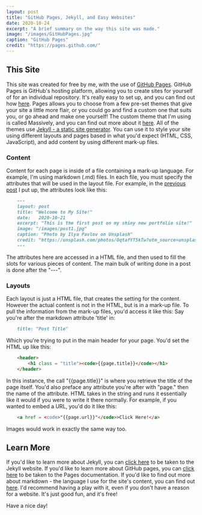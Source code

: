 ```yaml
---
layout: post
title: "GitHub Pages, Jekyll, and Easy Websites"
date: 2020-10-24
excerpt: "A brief summary on the way this site was made."
image: "/images/GitHubPages.jpg"
caption: "GitHub Pages"
credit: "https://pages.github.com/"
---
```


## This Site
This site was created for free by me, with the use of [GitHub Pages](https://pages.github.com/). GitHub Pages is GitHub's hosting platform, allowing you to create sites for yourself of for an individual repository. It's really easy to set up, and you can find out how [here](https://docs.github.com/en/free-pro-team@latest/github/working-with-github-pages). Pages allows you to choose from a few pre-set themes that give your site a little more flair, or you could go and find a custom one that suits you, or go ahead and make one yourself! The custom theme that I'm using is called Massively, and you can find out more about it [here](https://github.com/jekyllup/jekyll-theme-massively). All of the themes use [Jekyll - a static site generator](https://jekyllrb.com/). You can use it to style your site using different layouts and pages based in what you'd expect (HTML, CSS, JavaScript), and add content by using different mark-up files. 

### Content
Content for each page is inside of a file containing a mark-up language. For example, I'm using markdown (.md) files. In each file, you must specify the attributes that will be used in the layout file. For example, in the [previous post](https://cameron-leech-thomson.github.io/blog/welcome-to-my-site/) I put up, the attributes look like this:
```markdown
    ---
    layout: post
    title: "Welcome to My Site!"
    date:   2020-10-21
    excerpt: "This is the first post on my shiny new portfolio site!"
    image: "/images/post1.jpg"
    caption: "Photo by Ilya Pavlov on Unsplash"
    credit: "https://unsplash.com/photos/OqtafYT5kTw?utm_source=unsplash&utm_medium=referral&utm_content=creditShareLink"
    ---
```
The attributes here are accessed in a HTML file, and then used to fill the slots for various pieces of content. The main bulk of writing done in a post is done after the "---".

### Layouts
Each layout is just a HTML file, that creates the setting for the content. However the actual content is not in the HTML, but is in a mark-up file. To pull the information from the mark-up files, you'd access it like this:
Say you're after the markdown attribute 'title' in:
```markdown
    title: "Post Title"
```
Which you're trying to put in the main header for your page. You'd set the HTML up like this:
```html
    <header>
        <h1 class = "title"><code>{{page.title}}</code></h1>
    </header>
```
In this instance, the call "{{page.title}}" is where you retrieve the title of the page itself. You'd also preface any attribute you're after with "page." then the name of the attribute. HTML takes in the string and runs it essentially like it would if you were to write it there normally. For example, if you wanted to embed a URL, you'd do it like this:
```html
    <a href = <code>"{{page.url}}"</code>>Click Here!</a>
```
Images would work in exactly the same way too.

## Learn More
If you'd like to learn more about Jekyll, you can [click here](https://jekyllrb.com/) to be taken to the Jekyll website. If you'd like to learn more about GitHub pages, you can [click here](https://docs.github.com/en/free-pro-team@latest/github/working-with-github-pages) to be taken to the Pages documentation. If you'd like to find out more about markdown - the language I use for the site's content, you can find out [here](https://www.markdownguide.org/). I'd recommend having a play with it, even if you don't have a reason for a website. It's just good fun, and it's free!

Have a nice day!

